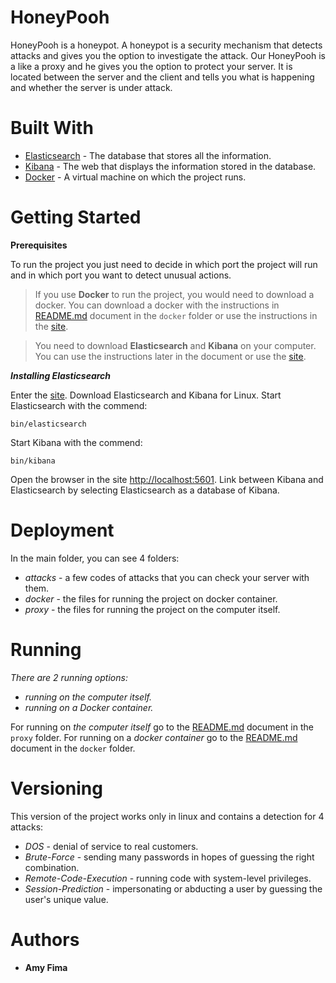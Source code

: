 # HoneyPooh
HoneyPooh is a honeypot.
A honeypot is a security mechanism that detects attacks and gives you the option to investigate the attack. 
Our HoneyPooh is a like a proxy and he gives you the option to protect your server. 
It is located between the server and the client and tells you what is happening and whether the server is under attack. 

# Built With 
* [Elasticsearch](https://www.elastic.co/what-is/elasticsearch) - The database that stores all the information. 
* [Kibana](https://www.elastic.co/what-is/kibana) - The web that displays the information stored in the database.
* [Docker](https://www.docker.com/why-docker) - A virtual machine on which the project runs. 


# Getting Started 
**Prerequisites**

To run the project you just need to decide in which port the project will run and in which port you want to detect unusual actions.

> If you use **Docker** to run the project, you would need to download a docker. You can download a docker with the instructions in [README.md](https://gitlab.com/AmyFima/kinneret-201-honeypot/-/blob/5.0.0/docker/README.md) document in the `docker` folder or use the instructions in the [site](https://docs.docker.com/engine/install/ubuntu/).

> You need to download **Elasticsearch** and **Kibana** on your computer. You can use the instructions later in the document or use the [site](https://www.elastic.co/start).

***Installing Elasticsearch***

Enter the [site](https://www.elastic.co/start). Download Elasticsearch and Kibana for Linux. 
Start Elasticsearch with the commend:
```
bin/elasticsearch
```

Start Kibana with the commend:
```
bin/kibana
```

Open the browser in the site [http://localhost:5601](http://localhost:5601).
Link between Kibana and Elasticsearch by selecting Elasticsearch as a database of Kibana.

# Deployment
In the main folder, you can see 4 folders: 
* *attacks* - a few codes of attacks that you can check your server with them. 
* *docker* - the files for running the project on docker container.
* *proxy* - the files for running the project on the computer itself. 

# Running 
_There are 2 running options:_ 
* _running on the computer itself._
* _running on a Docker container._

For running on *the computer itself* go to the [README.md](https://gitlab.com/AmyFima/kinneret-201-honeypot/-/blob/5.0.0/proxy/README.md) document in the `proxy` folder.
For running on a *docker container* go to the [README.md](https://gitlab.com/AmyFima/kinneret-201-honeypot/-/blob/5.0.0/docker/README.md) document in the `docker` folder. 

# Versioning 
This version of the project works only in linux and contains a detection for 4 attacks:
* *DOS* - denial of service to real customers. 
* *Brute-Force* - sending many passwords in hopes of guessing the right combination. 
* *Remote-Code-Execution* - running code with system-level privileges. 
* *Session-Prediction* - impersonating or abducting a user by guessing the user's unique value. 

# Authors 
* **Amy Fima**

